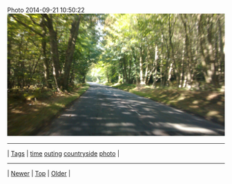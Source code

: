 <!--
title: Photo 2014-09-21 10
date: 2020-06-28T15:02:25.125Z
tags: time, outing, countryside, photo
-->












Photo 2014-09-21 10:50:22
![](98045333542-0.jpg)

<!--BOTTOM-POST-NAVIGATION-->
---

| [Tags](tags.md) | [time](tag-time.md) [outing](tag-outing.md) [countryside](tag-countryside.md) [photo](tag-photo.md) |

---

| [Newer](97637326657.md) | [Top](index.md) | [Older](98051040887.md) |
